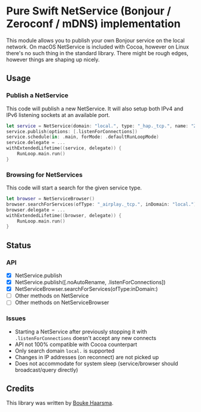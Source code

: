 # Pure Swift NetService (Bonjour / Zeroconf / mDNS) implementation

This module allows you to publish your own Bonjour service on the local
network. On macOS NetService is included with Cocoa, however on Linux there's
no such thing in the standard library. There might be rough edges, however
things are shaping up nicely.

## Usage

### Publish a NetService

This code will publish a new NetService. It will also setup both IPv4 and IPv6 listening sockets at an available port.

```swift
let service = NetService(domain: "local.", type: "_hap._tcp.", name: "Zithoek", port: 0)
service.publish(options: [.listenForConnections])
service.schedule(in: .main, forMode: .defaultRunLoopMode)
service.delegate = ...
withExtendedLifetime((service, delegate)) {
    RunLoop.main.run()
}
```

### Browsing for NetServices

This code will start a search for the given service type.

```swift
let browser = NetServiceBrowser()
browser.searchForServices(ofType: "_airplay._tcp.", inDomain: "local.")
browser.delegate = ...
withExtendedLifetime((browser, delegate)) {
    RunLoop.main.run()
}
```

## Status

### API

* [x] NetService.publish
* [x] NetService.publish([.noAutoRename, .listenForConnections])
* [x] NetServiceBrowser.searchForServices(ofType:inDomain:)
* [ ] Other methods on NetService
* [ ] Other methods on NetServiceBrowser

### Issues

* Starting a NetService after previously stopping it with `.listenForConnections` doesn't accept any new connects
* API not 100% compatible with Cocoa counterpart
* Only search domain ``local.`` is supported
* Changes in IP addresses (on reconnect) are not picked up
* Does not accommodate for system sleep (service/browser should broadcast/query directly)

## Credits

This library was written by [Bouke Haarsma](https://twitter.com/BoukeHaarsma).
